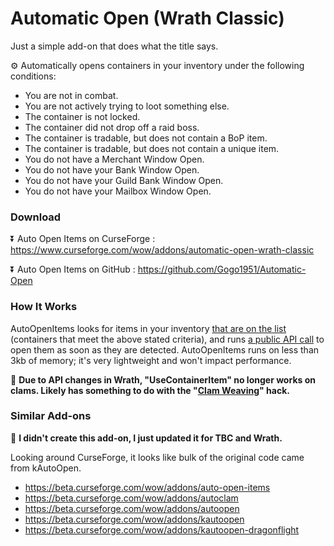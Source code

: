 # Automatic Open (Wrath Classic)

Just a simple add-on that does what the title says.

⚙️ Automatically opens containers in your inventory under the following conditions:

- You are not in combat.
- You are not actively trying to loot something else.
- The container is not locked.
- The container did not drop off a raid boss.
- The container is tradable, but does not contain a BoP item.
- The container is tradable, but does not contain a unique item.
- You do not have a Merchant Window Open.
- You do not have your Bank Window Open.
- You do not have your Guild Bank Window Open.
- You do not have your Mailbox Window Open.

### Download

⏬ Auto Open Items on CurseForge : https://www.curseforge.com/wow/addons/automatic-open-wrath-classic

⏬ Auto Open Items on GitHub : https://github.com/Gogo1951/Automatic-Open

### How It Works

AutoOpenItems looks for items in your inventory [that are on the list](https://github.com/Gogo1951/Automatic-Open/blob/main/AutoOpenItems.lua#L7) (containers that meet the above stated criteria), and runs [a public API call](https://wowpedia.fandom.com/wiki/API_C_Container.UseContainerItem) to open them as soon as they are detected. AutoOpenItems runs on less than 3kb of memory; it's very lightweight and won't impact performance. 

🚫 **Due to API changes in Wrath, "UseContainerItem" no longer works on clams. Likely has something to do with the "[Clam Weaving](https://www.youtube.com/watch?v=h3YO7jeoOWs)" hack.**

### Similar Add-ons

👏 **I didn't create this add-on, I just updated it for TBC and Wrath.**

Looking around CurseForge, it looks like bulk of the original code came from kAutoOpen.

- https://beta.curseforge.com/wow/addons/auto-open-items
- https://beta.curseforge.com/wow/addons/autoclam
- https://beta.curseforge.com/wow/addons/autoopen
- https://beta.curseforge.com/wow/addons/kautoopen
- https://beta.curseforge.com/wow/addons/kautoopen-dragonflight
